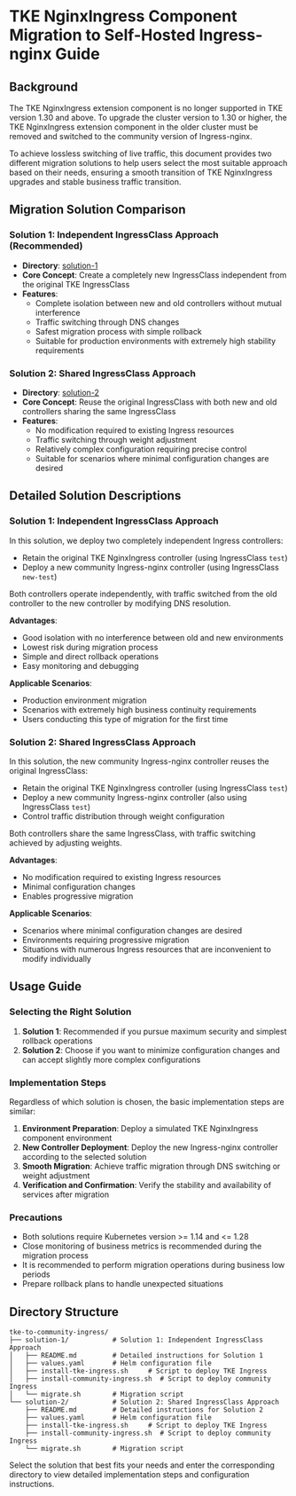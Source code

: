 # TKE NginxIngress Component Migration to Self-Hosted Ingress-nginx Guide

## Background
The TKE NginxIngress extension component is no longer supported in TKE version 1.30 and above. To upgrade the cluster version to 1.30 or higher, the TKE NginxIngress extension component in the older cluster must be removed and switched to the community version of Ingress-nginx.

To achieve lossless switching of live traffic, this document provides two different migration solutions to help users select the most suitable approach based on their needs, ensuring a smooth transition of TKE NginxIngress upgrades and stable business traffic transition.

## Migration Solution Comparison

### Solution 1: Independent IngressClass Approach (Recommended)
- **Directory**: [solution-1](solution-1/)
- **Core Concept**: Create a completely new IngressClass independent from the original TKE IngressClass
- **Features**:
  - Complete isolation between new and old controllers without mutual interference
  - Traffic switching through DNS changes
  - Safest migration process with simple rollback
  - Suitable for production environments with extremely high stability requirements

### Solution 2: Shared IngressClass Approach
- **Directory**: [solution-2](solution-2/)
- **Core Concept**: Reuse the original IngressClass with both new and old controllers sharing the same IngressClass
- **Features**:
  - No modification required to existing Ingress resources
  - Traffic switching through weight adjustment
  - Relatively complex configuration requiring precise control
  - Suitable for scenarios where minimal configuration changes are desired

## Detailed Solution Descriptions

### Solution 1: Independent IngressClass Approach

In this solution, we deploy two completely independent Ingress controllers:
- Retain the original TKE NginxIngress controller (using IngressClass `test`)
- Deploy a new community Ingress-nginx controller (using IngressClass `new-test`)

Both controllers operate independently, with traffic switched from the old controller to the new controller by modifying DNS resolution.

**Advantages**:
- Good isolation with no interference between old and new environments
- Lowest risk during migration process
- Simple and direct rollback operations
- Easy monitoring and debugging

**Applicable Scenarios**:
- Production environment migration
- Scenarios with extremely high business continuity requirements
- Users conducting this type of migration for the first time

### Solution 2: Shared IngressClass Approach

In this solution, the new community Ingress-nginx controller reuses the original IngressClass:
- Retain the original TKE NginxIngress controller (using IngressClass `test`)
- Deploy a new community Ingress-nginx controller (also using IngressClass `test`)
- Control traffic distribution through weight configuration

Both controllers share the same IngressClass, with traffic switching achieved by adjusting weights.

**Advantages**:
- No modification required to existing Ingress resources
- Minimal configuration changes
- Enables progressive migration

**Applicable Scenarios**:
- Scenarios where minimal configuration changes are desired
- Environments requiring progressive migration
- Situations with numerous Ingress resources that are inconvenient to modify individually

## Usage Guide

### Selecting the Right Solution
1. **Solution 1**: Recommended if you pursue maximum security and simplest rollback operations
2. **Solution 2**: Choose if you want to minimize configuration changes and can accept slightly more complex configurations

### Implementation Steps
Regardless of which solution is chosen, the basic implementation steps are similar:

1. **Environment Preparation**: Deploy a simulated TKE NginxIngress component environment
2. **New Controller Deployment**: Deploy the new Ingress-nginx controller according to the selected solution
3. **Smooth Migration**: Achieve traffic migration through DNS switching or weight adjustment
4. **Verification and Confirmation**: Verify the stability and availability of services after migration

### Precautions
- Both solutions require Kubernetes version >= 1.14 and <= 1.28
- Close monitoring of business metrics is recommended during the migration process
- It is recommended to perform migration operations during business low periods
- Prepare rollback plans to handle unexpected situations

## Directory Structure
```
tke-to-community-ingress/
├── solution-1/           # Solution 1: Independent IngressClass Approach
│   ├── README.md         # Detailed instructions for Solution 1
│   ├── values.yaml       # Helm configuration file
│   ├── install-tke-ingress.sh     # Script to deploy TKE Ingress
│   ├── install-community-ingress.sh  # Script to deploy community Ingress
│   └── migrate.sh        # Migration script
└── solution-2/           # Solution 2: Shared IngressClass Approach
    ├── README.md         # Detailed instructions for Solution 2
    ├── values.yaml       # Helm configuration file
    ├── install-tke-ingress.sh     # Script to deploy TKE Ingress
    ├── install-community-ingress.sh  # Script to deploy community Ingress
    └── migrate.sh        # Migration script
```

Select the solution that best fits your needs and enter the corresponding directory to view detailed implementation steps and configuration instructions.
